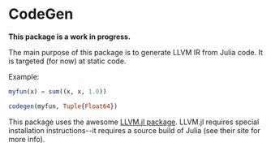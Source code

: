 # CodeGen

**This package is a work in progress.**

The main purpose of this package is to generate LLVM IR from Julia code. It is targeted (for now) at static code.

Example:

```julia
myfun(x) = sum((x, x, 1.0))

codegen(myfun, Tuple{Float64})
```

This package uses the awesome [LLVM.jl package](https://github.com/maleadt/LLVM.jl). LLVM.jl requires special installation instructions--it requires a source build of Julia (see their site for more info).

